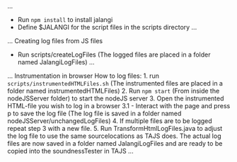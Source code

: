 ...
- Run `npm install` to install jalangi
- Define $JALANGI for the script files in the scripts directory
...

...
Creating log files from JS files
- Run scripts/createLogFiles (The logged files are placed in a folder named JalangiLogFiles)
...

...
Instrumentation in browser
How to log files:
	1. run `scripts/instrumentedHTMLFiles.sh` (The instrumented files are placed in a folder named instrumentedHTMLFiles)
	2. Run `npm start` (From inside the nodeJSServer folder) to start the nodeJS server
	3. Open the instrumented HTML-file you wish to log in a browser
		3.1 - Interact with the page and press p to save the log file  (The log file is saved in a folder named nodeJSServer/unchangedLogFiles)
	4. If multiple files are to be logged repeat step 3 with a new file.
	5. Run TransformHtmlLogFiles.java to adjust the log file to use the same sourcelocations as TAJS does.
		The actual log files are now saved in a folder named JalangiLogFiles and are ready to be copied into the soundnessTester in TAJS
...